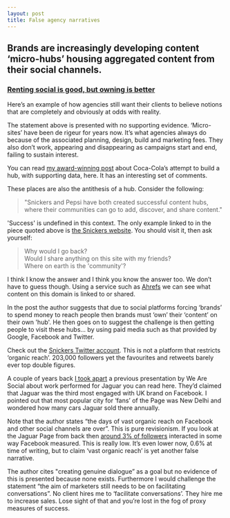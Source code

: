 ```yaml
---
layout: post
title: False agency narratives
---
```


## Brands are increasingly developing content ‘micro-hubs’ housing aggregated content from their social channels.

### <a href="http://wearesocial.net/blog/2015/08/renting-social-good-owning/" rel="nofollow">Renting social is good, but owning is better</a>

Here’s an example of how agencies still want their clients to believe notions that are completely and obviously at odds with reality.

The statement above is presented with no supporting evidence. ‘Micro-sites’ have been de rigeur for years now. It’s what agencies always do because of the associated planning, design, build and marketing fees. They also don’t work, appearing and disappearing as campaigns start and end, failing to sustain interest.

You can read [my award-winning post](http://sparksheet.com/should-coca-cola-quit-its-content-marketing-journey/) about Coca-Cola’s attempt to build a hub, with supporting data, here. It has an interesting set of comments.

These places are also the antithesis of a hub. Consider the following:

> "Snickers and Pepsi have both created successful content hubs, where their communities can go to add, discover, and share content."

'Success' is undefined in this context. The only example linked to in the piece quoted above is <a href="https://www.snickers.com/" rel="nofollow">the Snickers website</a>. You should visit it, then ask yourself:

> Why would I go back?<br />
> Would I share anything on this site with my friends?<br />
> Where on earth is the 'community'?

I think I know the answer and I think you know the answer too. We don’t have to guess though. Using a service such as [Ahrefs](https://ahrefs.com/site-explorer) we can see what content on this domain is linked to or shared.

In the post the author suggests that due to social platforms forcing ‘brands’ to spend money to reach people then brands must ‘own’ their ‘content’ on their own 'hub'. He then goes on to suggest the challenge is then getting people to visit these hubs… by using paid media such as that provided by Google, Facebook and Twitter.

Check out the <a href="https://twitter.com/SNICKERS" rel="nofollow">Snickers Twitter account</a>. This is not a platform that restricts ‘organic reach’. 203,000 followers yet the favourites and retweets barely ever top double figures.

A couple of years back <a href="http://markhigginson.co.uk/2013/08/21/how-many-cars-do-you-sell-in-new-delhi/">I took apart</a> a previous presentation by We Are Social about work performed for Jaguar you can read here. They’d claimed that Jaguar was the third most engaged with UK brand on Facebook. I pointed out that most popular city for ‘fans’ of the Page was New Delhi and wondered how many cars Jaguar sold there annually.

Note that the author states “the days of vast organic reach on Facebook and other social channels are over”. This is pure revisionism. If you look at the Jaguar Page from back then <a href="http://markhigginson.co.uk/2013/08/22/when-people-really-care/">around 3% of followers</a> interacted in some way Facebook measured. This is really low. It’s even lower now, 0.6% at time of writing, but to claim ‘vast organic reach’ is yet another false narrative.

The author cites "creating genuine dialogue” as a goal but no evidence of this is presented because none exists. Furthermore I would challenge the statement “the aim of marketers still needs to be on facilitating conversations”. No client hires me to ‘facilitate conversations’. They hire me to increase sales. Lose sight of that and you’re lost in the fog of proxy measures of success.
